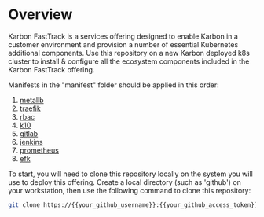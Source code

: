 # Overview
Karbon FastTrack is a services offering designed to enable Karbon in a customer environment and provision a number of essential Kubernetes additional components.
Use this repository on a new Karbon deployed k8s cluster to install & configure all the ecosystem components included in the Karbon FastTrack offering.

Manifests in the "manifest" folder should be applied in this order:
1. [metallb](https://github.com/nutanixservices/cita-ft-karbon/blob/nx-sbourdeaud_SDCD-2632/doc/lb-metallb-doc.md "metallb")
2. [traefik](https://github.com/nutanixservices/cita-ft-karbon/blob/nx-sbourdeaud_SDCD-2632/doc/ingress-traefik-doc.md "traefik")
3. [rbac](https://github.com/nutanixservices/cita-ft-karbon/blob/nx-sbourdeaud_SDCD-2632/doc/rbac-doc.md "rbac")
4. [k10](https://github.com/nutanixservices/cita-ft-karbon/blob/nx-sbourdeaud_SDCD-2632/doc/backup-k10-doc.md "k10")
5. [gitlab](https://github.com/nutanixservices/cita-ft-karbon/blob/nx-sbourdeaud_SDCD-2632/doc/registry-gitlab-doc.md "gitlab")
6. [jenkins](https://github.com/nutanixservices/cita-ft-karbon/blob/nx-sbourdeaud_SDCD-2632/v1/doc/ci-jenkins-doc.md "jenkins")
7. [prometheus](https://github.com/nutanixservices/cita-ft-karbon/blob/nx-sbourdeaud_SDCD-2632/doc/monitoring-prometheus-doc.md "prometheus")
8. [efk](https://github.com/nutanixservices/cita-ft-karbon/blob/nx-sbourdeaud_SDCD-2632/doc/logging-efk-doc.md "efk")

To start, you will need to clone this repository locally on the system you will use to deploy this offering.
Create a local directory (such as 'github') on your workstation, then use the following command to clone this repository:

```bash
git clone https://{{your_github_username}}:{{your_github_access_token}}@github.com/nutanix-enterprise/consulting-pracdev-karbon-fasttrack
```
